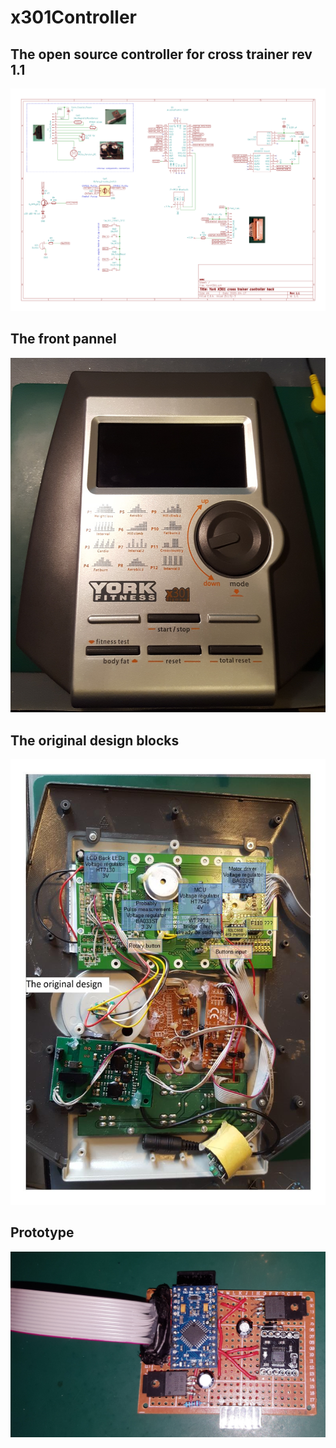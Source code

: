 # x301Controller
## The open source controller for cross trainer rev 1.1
![Schematics](KiCad/X301Hack/YorkX301.png)
## The front pannel 
![FrontPanel](img/FrontPanel.jpg)
## The original design blocks 
![DesignBlocks](img/DesignBlocks.jpg)
## Prototype
![Prototype](img/prototype_1.1.jpg)
